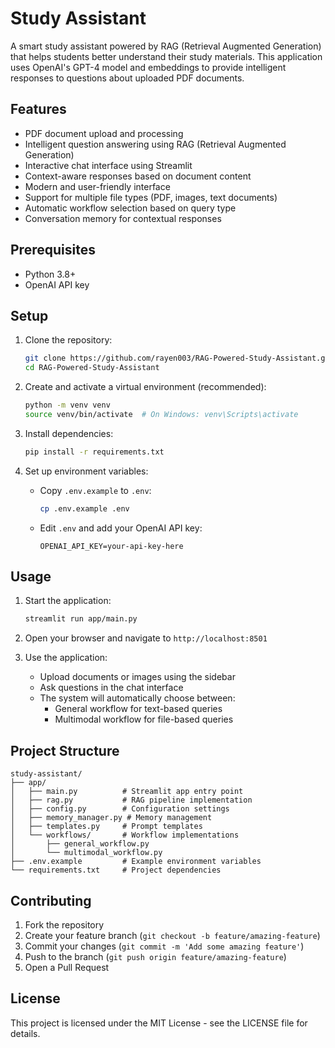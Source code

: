 # Study Assistant

A smart study assistant powered by RAG (Retrieval Augmented Generation) that helps students better understand their study materials. This application uses OpenAI's GPT-4 model and embeddings to provide intelligent responses to questions about uploaded PDF documents.

## Features

- PDF document upload and processing
- Intelligent question answering using RAG (Retrieval Augmented Generation)
- Interactive chat interface using Streamlit
- Context-aware responses based on document content
- Modern and user-friendly interface
- Support for multiple file types (PDF, images, text documents)
- Automatic workflow selection based on query type
- Conversation memory for contextual responses

## Prerequisites

- Python 3.8+
- OpenAI API key

## Setup

1. Clone the repository:
   ```bash
   git clone https://github.com/rayen003/RAG-Powered-Study-Assistant.git
   cd RAG-Powered-Study-Assistant
   ```

2. Create and activate a virtual environment (recommended):
   ```bash
   python -m venv venv
   source venv/bin/activate  # On Windows: venv\Scripts\activate
   ```

3. Install dependencies:
   ```bash
   pip install -r requirements.txt
   ```

4. Set up environment variables:
   - Copy `.env.example` to `.env`:
     ```bash
     cp .env.example .env
     ```
   - Edit `.env` and add your OpenAI API key:
     ```
     OPENAI_API_KEY=your-api-key-here
     ```

## Usage

1. Start the application:
   ```bash
   streamlit run app/main.py
   ```

2. Open your browser and navigate to `http://localhost:8501`

3. Use the application:
   - Upload documents or images using the sidebar
   - Ask questions in the chat interface
   - The system will automatically choose between:
     - General workflow for text-based queries
     - Multimodal workflow for file-based queries

## Project Structure

```
study-assistant/
├── app/
│   ├── main.py          # Streamlit app entry point
│   ├── rag.py           # RAG pipeline implementation
│   ├── config.py        # Configuration settings
│   ├── memory_manager.py # Memory management
│   ├── templates.py     # Prompt templates
│   └── workflows/       # Workflow implementations
│       ├── general_workflow.py
│       └── multimodal_workflow.py
├── .env.example         # Example environment variables
└── requirements.txt     # Project dependencies
```

## Contributing

1. Fork the repository
2. Create your feature branch (`git checkout -b feature/amazing-feature`)
3. Commit your changes (`git commit -m 'Add some amazing feature'`)
4. Push to the branch (`git push origin feature/amazing-feature`)
5. Open a Pull Request

## License

This project is licensed under the MIT License - see the LICENSE file for details.
